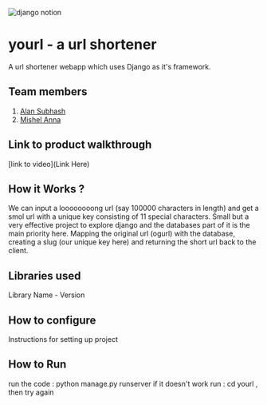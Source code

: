 
![django notion](https://github.com/TH-Activities/saturday-hack-night-template/assets/117498997/2db31367-8f96-4e88-8a8d-a1a75936204d)




# yourl - a url shortener
A url shortener webapp which uses Django as it's framework.
## Team members
1. [Alan Subhash](https://github.com/ALAN20SIG)
2. [Mishel Anna](https://github.com/MishelAnna)
## Link to product walkthrough
[link to video](Link Here)
## How it Works ?
We can input a loooooooong url (say 100000 characters in length) and get a smol url with a unique key consisting of 11 special characters. Small but a very effective project to explore django and the databases part of it is the main priority here. Mapping the original url (ogurl) with the database, creating a slug (our unique key here) and returning the short url back to the client.
## Libraries used
Library Name - Version
## How to configure
Instructions for setting up project
## How to Run
run the code : python manage.py runserver
if it doesn't work run : cd yourl , then try again
